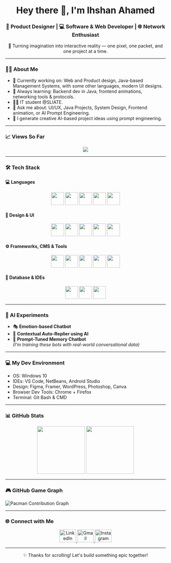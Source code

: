 <h1 align="center">Hey there 👋, I'm Ihshan Ahamed</h1>

<h3 align="center">
🌟 Product Designer | 💻 Software & Web Developer | 🌐 Network Enthusiast  
</h3>

<p align="center">
🚀 Turning imagination into interactive reality — one pixel, one packet, and one project at a time.
</p>

---

### 👨‍💻 About Me

- 🔭 Currently working on: Web and Product design, Java-based Management Systems, with some other languages, modern UI designs.
- 🌱 Always learning: Backend dev in Java, frontend animations, networking tools & protocols.
- 👨‍🎓 IT student @SLIATE.
- 💬 Ask me about: UI/UX, Java Projects, System Design, Frontend animation, or AI Prompt Engineering.
- 🧠 I generate creative AI-based project ideas using prompt engineering.

---

### 📈 Views So Far

<div align="center">
  <img src="https://profile-counter.glitch.me/ihshan001/count.svg?" />
</div>

---

### 🛠️ Tech Stack

#### 💻 Languages
<div align="center">
  <img src="https://cdn.jsdelivr.net/gh/devicons/devicon/icons/java/java-original.svg" height="40" />
  <img src="https://cdn.jsdelivr.net/gh/devicons/devicon/icons/csharp/csharp-original.svg" height="40" />
  <img src="https://cdn.jsdelivr.net/gh/devicons/devicon/icons/javascript/javascript-original.svg" height="40" />
  <img src="https://cdn.jsdelivr.net/gh/devicons/devicon/icons/html5/html5-original.svg" height="40" />
  <img src="https://cdn.jsdelivr.net/gh/devicons/devicon/icons/css3/css3-original.svg" height="40" />
</div>

#### 🎨 Design & UI
<div align="center">
  <img src="https://cdn.jsdelivr.net/gh/devicons/devicon/icons/figma/figma-original.svg" height="40" />
  <img src="https://cdn.jsdelivr.net/gh/devicons/devicon/icons/canva/canva-original.svg" height="40" />
  <img src="https://cdn.jsdelivr.net/gh/devicons/devicon/icons/photoshop/photoshop-plain.svg" height="40" />
  <img src="https://cdn.jsdelivr.net/gh/devicons/devicon/icons/photoshop/framer-plain.svg" height="40" />
  <img src="https://cdn.jsdelivr.net/gh/devicons/devicon/icons/photoshop/wordpress-plain.svg" height="40" />
</div>

#### ⚙️ Frameworks, CMS & Tools
<div align="center">
  <img src="https://cdn.jsdelivr.net/gh/devicons/devicon/icons/bootstrap/bootstrap-original.svg" height="40" />
  <img src="https://cdn.jsdelivr.net/gh/devicons/devicon/icons/tailwindcss/tailwindcss-original-wordmark.svg" height="40" />
  <img src="https://cdn.jsdelivr.net/gh/devicons/devicon/icons/flutter/flutter-original.svg" height="40" />
  <img src="https://cdn.jsdelivr.net/gh/devicons/devicon/icons/wordpress/wordpress-original.svg" height="40" />
  <img src="https://cdn.jsdelivr.net/gh/devicons/devicon/icons/webflow/webflow-original.svg" height="40" />
</div>

#### 💾 Database & IDEs
<div align="center">
  <img src="https://cdn.jsdelivr.net/gh/devicons/devicon/icons/mysql/mysql-original.svg" height="40" />
  <img src="https://cdn.jsdelivr.net/gh/devicons/devicon/icons/vscode/vscode-original.svg" height="40" />
  <img src="https://cdn.jsdelivr.net/gh/devicons/devicon/icons/visualstudio/visualstudio-plain.svg" height="40" />
</div>

---


### 🤖 AI Experiments

- 🎭 **Emotion-based Chatbot**  
- 💬 **Contextual Auto-Replier using AI**  
- 🧠 **Prompt-Tuned Memory Chatbot**  
*(I'm training these bots with real-world conversational data)*

---

### 💻 My Dev Environment

- OS: Windows 10  
- IDEs: VS Code, NetBeans, Android Studio  
- Design: Figma, Framer, WordPress, Photoshop, Canva  
- Browser Dev Tools: Chrome + Firefox  
- Terminal: Git Bash & CMD  


---

### 📊 GitHub Stats

<div align="center">
  <img src="https://github-readme-stats.vercel.app/api?username=ihshan001&show_icons=true&theme=tokyonight&count_private=true" height="150" />
  <img src="https://github-readme-stats.vercel.app/api/top-langs?username=ihshan001&layout=compact&theme=tokyonight&langs_count=6" height="150" />
</div>

---

### 🎮 GitHub Game Graph

<picture>
  <source media="(prefers-color-scheme: dark)" srcset="https://raw.githubusercontent.com/ihshan001/ihshan001/output/pacman-contribution-graph-dark.svg">
  <source media="(prefers-color-scheme: light)" srcset="https://raw.githubusercontent.com/ihshan001/ihshan001/output/pacman-contribution-graph.svg">
  <img alt="Pacman Contribution Graph" src="https://raw.githubusercontent.com/ihshan001/ihshan001/output/pacman-contribution-graph.svg">
</picture>

---

### 🌐 Connect with Me

<p align="center">
  <a href="https://linkedin.com/in/yourprofile" target="_blank">
    <img src="https://raw.githubusercontent.com/maurodesouza/profile-readme-generator/master/src/assets/icons/social/linkedin/default.svg" width="52" height="40" alt="LinkedIn" />
  </a>
  <a href="mailto:ihshanahamed@gmail.com">
    <img src="https://raw.githubusercontent.com/maurodesouza/profile-readme-generator/master/src/assets/icons/social/gmail/default.svg" width="52" height="40" alt="Gmail" />
  </a>
  <a href="https://instagram.com/yourprofile" target="_blank">
    <img src="https://raw.githubusercontent.com/maurodesouza/profile-readme-generator/master/src/assets/icons/social/instagram/default.svg" width="52" height="40" alt="Instagram" />
  </a>
</p>

---

<p align="center">
✨ Thanks for scrolling! Let's build something epic together!  
</p>
